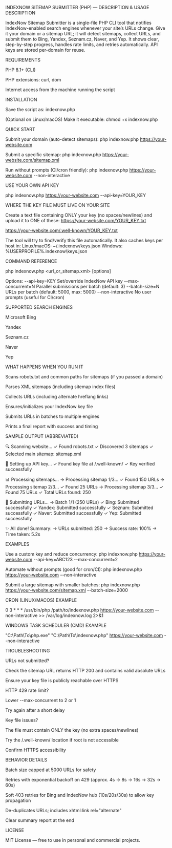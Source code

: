 INDEXNOW SITEMAP SUBMITTER (PHP) — DESCRIPTION & USAGE
DESCRIPTION

IndexNow Sitemap Submitter is a single-file PHP CLI tool that notifies
IndexNow-enabled search engines whenever your site’s URLs change.
Give it your domain or a sitemap URL; it will detect sitemaps, collect
URLs, and submit them to Bing, Yandex, Seznam.cz, Naver, and Yep.
It shows clear, step-by-step progress, handles rate limits, and
retries automatically. API keys are stored per-domain for reuse.

REQUIREMENTS

PHP 8.1+ (CLI)

PHP extensions: curl, dom

Internet access from the machine running the script

INSTALLATION

Save the script as: indexnow.php

(Optional on Linux/macOS) Make it executable:
chmod +x indexnow.php

QUICK START

Submit your domain (auto-detect sitemaps):
php indexnow.php https://your-website.com

Submit a specific sitemap:
php indexnow.php https://your-website.com/sitemap.xml

Run without prompts (CI/cron friendly):
php indexnow.php https://your-website.com
 --non-interactive

USE YOUR OWN API KEY

php indexnow.php https://your-website.com
 --api-key=YOUR_KEY

WHERE THE KEY FILE MUST LIVE ON YOUR SITE

Create a text file containing ONLY your key (no spaces/newlines) and
upload it to ONE of these:
https://your-website.com/YOUR_KEY.txt

https://your-website.com/.well-known/YOUR_KEY.txt

The tool will try to find/verify this file automatically. It also caches
keys per host in:
Linux/macOS: ~/.indexnow/keys.json
Windows: %USERPROFILE%.indexnow\keys.json

COMMAND REFERENCE

php indexnow.php <url_or_sitemap.xml> [options]

Options:
--api-key=KEY Set/override IndexNow API key
--max-concurrent=N Parallel submissions per batch (default: 3)
--batch-size=N URLs per batch (default: 5000, max: 5000)
--non-interactive No user prompts (useful for CI/cron)

SUPPORTED SEARCH ENGINES

Microsoft Bing

Yandex

Seznam.cz

Naver

Yep

WHAT HAPPENS WHEN YOU RUN IT

Scans robots.txt and common paths for sitemaps (if you passed a domain)

Parses XML sitemaps (including sitemap index files)

Collects URLs (including alternate hreflang links)

Ensures/initializes your IndexNow key file

Submits URLs in batches to multiple engines

Prints a final report with success and timing

SAMPLE OUTPUT (ABBREVIATED)

🔍 Scanning website...
✓ Found robots.txt
✓ Discovered 3 sitemaps
✓ Selected main sitemap: sitemap.xml

🔑 Setting up API key...
✓ Found key file at /.well-known/
✓ Key verified successfully

📊 Processing sitemaps...
→ Processing sitemap 1/3...
✓ Found 150 URLs
→ Processing sitemap 2/3...
✓ Found 25 URLs
→ Processing sitemap 3/3...
✓ Found 75 URLs
✓ Total URLs found: 250

🚀 Submitting URLs...
→ Batch 1/1 (250 URLs)
✓ Bing: Submitted successfully
✓ Yandex: Submitted successfully
✓ Seznam: Submitted successfully
✓ Naver: Submitted successfully
✓ Yep: Submitted successfully

✨ All done! Summary:
→ URLs submitted: 250
→ Success rate: 100%
→ Time taken: 5.2s

EXAMPLES

Use a custom key and reduce concurrency:
php indexnow.php https://your-website.com
 --api-key=ABC123 --max-concurrent=2

Automate without prompts (good for cron/CI):
php indexnow.php https://your-website.com
 --non-interactive

Submit a large sitemap with smaller batches:
php indexnow.php https://your-website.com/sitemap.xml
 --batch-size=2000

CRON (LINUX/MACOS) EXAMPLE

0 3 * * * /usr/bin/php /path/to/indexnow.php https://your-website.com
 --non-interactive >> /var/log/indexnow.log 2>&1

WINDOWS TASK SCHEDULER (CMD) EXAMPLE

"C:\Path\To\php.exe" "C:\Path\To\indexnow.php" https://your-website.com
 --non-interactive

TROUBLESHOOTING

URLs not submitted?

Check the sitemap URL returns HTTP 200 and contains valid absolute URLs

Ensure your key file is publicly reachable over HTTPS

HTTP 429 rate limit?

Lower --max-concurrent to 2 or 1

Try again after a short delay

Key file issues?

The file must contain ONLY the key (no extra spaces/newlines)

Try the /.well-known/ location if root is not accessible

Confirm HTTPS accessibility

BEHAVIOR DETAILS

Batch size capped at 5000 URLs for safety

Retries with exponential backoff on 429 (approx. 4s → 8s → 16s → 32s → 60s)

Soft 403 retries for Bing and IndexNow hub (10s/20s/30s) to allow key propagation

De-duplicates URLs; includes xhtml:link rel="alternate"

Clear summary report at the end

LICENSE

MIT License — free to use in personal and commercial projects.
